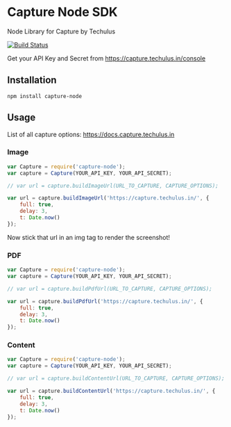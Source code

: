 # Capture Node SDK
Node Library for Capture by Techulus

[![Build Status](https://travis-ci.org/techulus/capture-node.svg?branch=master)](https://travis-ci.org/techulus/capture-node)

Get your API Key and Secret from https://capture.techulus.in/console

## Installation

```
npm install capture-node
```

## Usage

List of all capture options: https://docs.capture.techulus.in

### Image

```javascript
var Capture = require('capture-node');
var capture = Capture(YOUR_API_KEY, YOUR_API_SECRET);

// var url = capture.buildImageUrl(URL_TO_CAPTURE, CAPTURE_OPTIONS);

var url = capture.buildImageUrl('https://capture.techulus.in/', {
    full: true,
    delay: 3,
    t: Date.now()
});
```
Now stick that url in an img tag to render the screenshot!

### PDF

```javascript
var Capture = require('capture-node');
var capture = Capture(YOUR_API_KEY, YOUR_API_SECRET);

// var url = capture.buildPdfUrl(URL_TO_CAPTURE, CAPTURE_OPTIONS);

var url = capture.buildPdfUrl('https://capture.techulus.in/', {
    full: true,
    delay: 3,
    t: Date.now()
});
```

### Content

```javascript
var Capture = require('capture-node');
var capture = Capture(YOUR_API_KEY, YOUR_API_SECRET);

// var url = capture.buildContentUrl(URL_TO_CAPTURE, CAPTURE_OPTIONS);

var url = capture.buildContentUrl('https://capture.techulus.in/', {
    full: true,
    delay: 3,
    t: Date.now()
});
```
